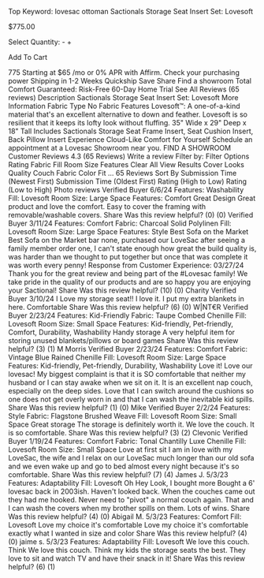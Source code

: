 Top Keyword: lovesac ottoman
Sactionals Storage Seat Insert Set: Lovesoft

$775.00

Select Quantity: - +

Add To Cart

775 Starting at $65 /mo or 0% APR with Affirm. Check your purchasing power Shipping in 1-2 Weeks Quickship Save Share Find a showroom Total Comfort Guaranteed: Risk-Free 60-Day Home Trial See All Reviews (65 reviews) Description Sactionals Storage Seat Insert Set: Lovesoft More Information Fabric Type No Fabric Features Lovesoft™: A one-of-a-kind material that's an excellent alternative to down and feather. Lovesoft is so resilient that it keeps its lofty look without fluffing. 35" Wide x 29" Deep x 18" Tall Includes Sactionals Storage Seat Frame Insert, Seat Cushion Insert, Back Pillow Insert Experience Cloud-Like Comfort for Yourself Schedule an appointment at a Lovesac Showroom near you. FIND A SHOWROOM Customer Reviews 4.3 (65 Reviews) Write a review Filter by: Filter Options Rating Fabric Fill Room Size Features Clear All View Results Cover Looks Quality Couch Fabric Color Fit ... 65 Reviews Sort By Submission Time (Newest First) Submission Time (Oldest First) Rating (High to Low) Rating (Low to High) Photo reviews Verified Buyer 6/6/24 Features: Washability Fill: Lovesoft Room Size: Large Space Features: Comfort Great Design Great product and love the comfort. Easy to cover the framing with removable/washable covers. Share Was this review helpful? (0) (0) Verified Buyer 3/11/24 Features: Comfort Fabric: Charcoal Solid Polylinen Fill: Lovesoft Room Size: Large Space Features: Style Best Sofa on the Market Best Sofa on the Market bar none, purchased our LoveSac after seeing a family member order one, I can't state enough how great the build quality is, was harder than we thought to put together but once that was complete it was worth every penny! Response from Customer Experience: 03/27/24 Thank you for the great review and being part of the #Lovesac family! We take pride in the quality of our products and are so happy you are enjoying your Sactional! Share Was this review helpful? (10) (0) Charity Verified Buyer 3/10/24 I Love my storage seat!! I love it. I put my extra blankets in here. Comfortable Share Was this review helpful? (6) (0) W|NT€R Verified Buyer 2/23/24 Features: Kid-Friendly Fabric: Taupe Combed Chenille Fill: Lovesoft Room Size: Small Space Features: Kid-friendly, Pet-friendly, Comfort, Durability, Washability Handy storage A very helpful item for storing unused blankets/pillows or board games Share Was this review helpful? (3) (1) M Morris Verified Buyer 2/23/24 Features: Comfort Fabric: Vintage Blue Rained Chenille Fill: Lovesoft Room Size: Large Space Features: Kid-friendly, Pet-friendly, Durability, Washability Love it! Love our lovesac! My biggest complaint is that it is SO comfortable that neither my husband or I can stay awake when we sit on it. It is an excellent nap couch, especially on the deep sides. Love that I can switch around the cushions so one does not get overly worn in and that I can wash the inevitable kid spills. Share Was this review helpful? (1) (0) Mike Verified Buyer 2/2/24 Features: Style Fabric: Flagstone Brushed Weave Fill: Lovesoft Room Size: Small Space Great storage The storage is definitely worth it. We love the couch. It is so comfortable. Share Was this review helpful? (3) (2) Clevonic Verified Buyer 1/19/24 Features: Comfort Fabric: Tonal Chantilly Luxe Chenille Fill: Lovesoft Room Size: Small Space Love at first sit I am in love with my LoveSac, the wife and I relax on our LoveSac much longer than our old sofa and we even wake up and go to bed almost every night because it's so comfortable. Share Was this review helpful? (7) (4) James J. 5/3/23 Features: Adaptability Fill: Lovesoft Oh Hey Look, I bought more Bought a 6' lovesac back in 2003ish. Haven't looked back. When the couches came out they had me hooked. Never need to "pivot" a normal couch again. That and I can wash the covers when my brother spills on them. Lots of wins. Share Was this review helpful? (4) (0) Abigail M. 5/3/23 Features: Comfort Fill: Lovesoft Love my choice it's comfortable Love my choice it's comfortable exactly what I wanted in size and color Share Was this review helpful? (4) (0) jaime s. 5/3/23 Features: Adaptability Fill: Lovesoft We love this couch. Think We love this couch. Think my kids the storage seats the best. They love to sit and watch TV and have their snack in it! Share Was this review helpful? (6) (1)